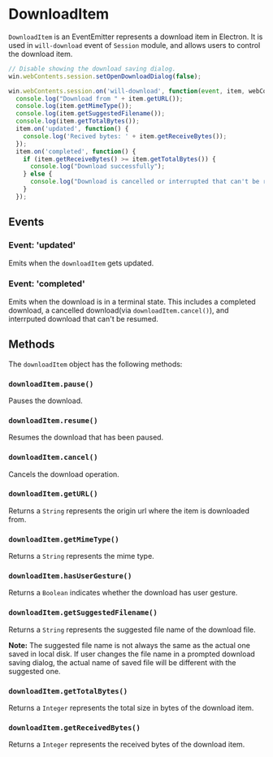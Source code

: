 # DownloadItem

`DownloadItem` is an EventEmitter represents a download item in Electron. It
is used in `will-download` event of `Session` module, and allows users to
control the download item.

```javascript
// Disable showing the download saving dialog.
win.webContents.session.setOpenDownloadDialog(false);

win.webContents.session.on('will-download', function(event, item, webContents) {
  console.log("Download from " + item.getURL());
  console.log(item.getMimeType());
  console.log(item.getSuggestedFilename());
  console.log(item.getTotalBytes());
  item.on('updated', function() {
    console.log('Recived bytes: ' + item.getReceiveBytes());
  });
  item.on('completed', function() {
    if (item.getReceiveBytes() >= item.getTotalBytes()) {
      console.log("Download successfully");
    } else {
      console.log("Download is cancelled or interrupted that can't be resumed");
    }
  });
```


## Events

### Event: 'updated'

Emits when the `downloadItem` gets updated.

### Event: 'completed'

Emits when the download is in a terminal state. This includes a completed
download, a cancelled download(via `downloadItem.cancel()`), and interrputed
download that can't be resumed.

## Methods

The `downloadItem` object has the following methods:

### `downloadItem.pause()`

Pauses the download.

### `downloadItem.resume()`

Resumes the download that has been paused.

### `downloadItem.cancel()`

Cancels the download operation.

### `downloadItem.getURL()`

Returns a `String` represents the origin url where the item is downloaded from.

### `downloadItem.getMimeType()`

Returns a `String` represents the mime type.

### `downloadItem.hasUserGesture()`

Returns a `Boolean` indicates whether the download has user gesture.

### `downloadItem.getSuggestedFilename()`

Returns a `String` represents the suggested file name of the download file.

**Note:** The suggested file name is not always the same as the actual one saved
in local disk. If user changes the file name in a prompted download saving
dialog, the actual name of saved file will be different with the suggested one.

### `downloadItem.getTotalBytes()`

Returns a `Integer` represents the total size in bytes of the download item.

### `downloadItem.getReceivedBytes()`

Returns a `Integer` represents the received bytes of the download item.
